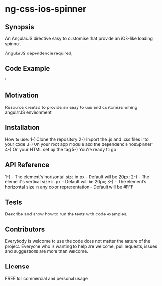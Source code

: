 # ng-css-ios-spinner

## Synopsis

An AngularJS directive easy to customise that provide an iOS-like loading spinner.

AngularJS dependencie required;


## Code Example

 <ios-spinner width="30" height="30" color="red"></ios-spinner>'

## Motivation

Resource created to provide an easy to use and customise wihing angularJS environment

## Installation

How to use:
1-) Clone the repository
2-) Import the .js and .css files into your code
3-) On your root app module add the dependencie 'iosSpinner'
4-) On your HTML set up the <ios-spinner> tag
5-) You're ready to go

## API Reference

1-) <ios-spinner width="$number"> - The element's horizontal size in px - Default will be 20px;
2-) <ios-spinner height="$number"> - The element's vertical size in px - Default will be 20px;
3-) <ios-spinner color="$string"> - The element's horizontal size in any color representation - Default will be #FFF

## Tests

Describe and show how to run the tests with code examples.

## Contributors

Everybody is welcome to use the code does not matter the nature of the project. Everyone who is wanting to help are welcome, pull requests, issues and suggestions are more than welcome.

## License

FREE for commercial and personal usage
